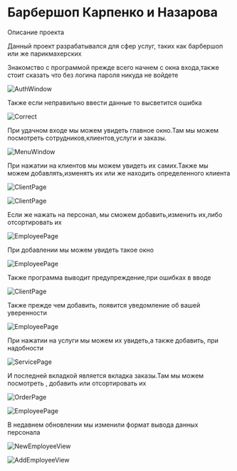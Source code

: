 # Барбершоп Карпенко и Назарова
<html>
  <head>
    Описание проекта
  </head>
  <body>
<p>Данный проект разрабатывался для сфер услуг, таких как барбершоп или же парикмахерских<br>
  <div> Знакомство с программой прежде всего начнем с окна входа,также стоит сказать что без логина пароля никуда не войдете</div>
    <p><img  alt="AuthWindow" src="https://github.com/TatianaKa/BarberKarpNaz/blob/master/Image/AuthWindow.PNG"  </img></p>
    <div>Также если неправильно ввести данные то высветится ошибка<div/>
       <p><img  alt="Correct" src="https://github.com/TatianaKa/BarberKarpNaz/blob/master/Image/Correct.PNG"  </img></p>
     <div>При удачном входе мы можем увидеть главное окно.Там мы можем посмотреть сотрудников,клиентов,услуги и заказы. <div/>
         <p><img  alt="MenuWindow" src="https://github.com/TatianaKa/BarberKarpNaz/blob/master/Image/MenuWindow.PNG"  </img></p>
        <div>При нажатии на клиентов мы можем увидеть их самих.Также мы можем добавлять,изменятъ их или же находить определенного клиента <div/>
           <p><img  alt="ClientPage" src="https://github.com/TatianaKa/BarberKarpNaz/blob/master/Image/ClientPage.PNG"  </img></p>
          <p><img  alt="ClientPage" src="https://github.com/TatianaKa/BarberKarpNaz/blob/master/Image/SearchClient.PNG"  </img></p>
          <div>Если же нажать на персонал, мы сможем добавить,изменить их,либо отсортировать их<div/>
                <p><img  alt="EmployeePage" src="https://github.com/TatianaKa/BarberKarpNaz/blob/master/Image/EmployeePage.PNG"  </img></p>
             <div>При добавлении мы можем увидеть такое окно<div/>
                <p><img  alt="EmployeePage" src="https://github.com/TatianaKa/BarberKarpNaz/blob/master/Image/EmployeeAdd.PNG"  </img></p>
          <div>Также программа выводит предупреждение,при ошибках в вводе <div/>
          <p><img  alt="ClientPage" src="https://github.com/TatianaKa/BarberKarpNaz/blob/master/Image/Fname.PNG"  </img></p>
            <div>Также прежде чем добавить, появится уведомление об вашей уверенности <div/>
          <p><img  alt="EmployeePage" src="https://github.com/TatianaKa/BarberKarpNaz/blob/master/Image/Question.PNG"  </img></p>
              <div>При нажатии на услуги мы можем их увидеть,а также добавить, при надобности <div/>
                 <p><img  alt="ServicePage" src="https://github.com/TatianaKa/BarberKarpNaz/blob/master/Image/ServicePage.PNG"  </img></p>
                <div>И последней вкладкой является вкладка заказы.Там мы можем посмотреть , добавить или отсортировать их <div/>
                   <p><img  alt="OrderPage" src="https://github.com/TatianaKa/BarberKarpNaz/blob/master/Image/OrderPage.PNG"  </img></p>
                   <p><img  alt="EmployeePage" src="https://github.com/TatianaKa/BarberKarpNaz/blob/master/Image/AddOrder.PNG"  </img></p>
                   <div>В недавнем обновлении мы изменили формат вывода данных персонала<div/>
                   <p><img  alt="NewEmployeeView" src="https://github.com/TatianaKa/BarberKarpNaz/blob/master/Image/NewEmployeeView.PNG"  </img></p>
                   <p><img  alt="AddEmployeeView" src="https://github.com/TatianaKa/BarberKarpNaz/blob/master/Image/AddEmployeeView.PNG"  </img></p>
  </body>
  </html>
